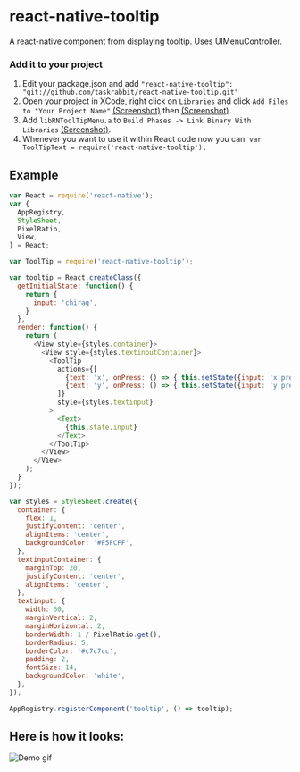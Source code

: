 # react-native-tooltip

A react-native component from displaying tooltip. Uses UIMenuController.

### Add it to your project

1. Edit your package.json and add `"react-native-tooltip": "git://github.com/taskrabbit/react-native-tooltip.git"`
2. Open your project in XCode, right click on `Libraries` and click `Add
   Files to "Your Project Name"` [(Screenshot)](http://url.brentvatne.ca/jQp8) then [(Screenshot)](http://url.brentvatne.ca/1gqUD).
3. Add `libRNToolTipMenu.a` to `Build Phases -> Link Binary With Libraries`
   [(Screenshot)](http://url.brentvatne.ca/17Xfe).
4. Whenever you want to use it within React code now you can: `var ToolTipText = require('react-native-tooltip');`


## Example
```javascript
var React = require('react-native');
var {
  AppRegistry,
  StyleSheet,
  PixelRatio,
  View,
} = React;

var ToolTip = require('react-native-tooltip');

var tooltip = React.createClass({
  getInitialState: function() {
    return {
      input: 'chirag',
    }
  },
  render: function() {
    return (
      <View style={styles.container}>
        <View style={styles.textinputContainer}>
          <ToolTip
            actions={[
              {text: 'x', onPress: () => { this.setState({input: 'x pressed'}) }},
              {text: 'y', onPress: () => { this.setState({input: 'y pressed'}) }}
            ]}
            style={styles.textinput}
          >
            <Text>
              {this.state.input}
            </Text>
          </ToolTip>
        </View>
      </View>
    );
  }
});

var styles = StyleSheet.create({
  container: {
    flex: 1,
    justifyContent: 'center',
    alignItems: 'center',
    backgroundColor: '#F5FCFF',
  },
  textinputContainer: {
    marginTop: 20,
    justifyContent: 'center',
    alignItems: 'center',
  },
  textinput: {
    width: 60,
    marginVertical: 2,
    marginHorizontal: 2,
    borderWidth: 1 / PixelRatio.get(),
    borderRadius: 5,
    borderColor: '#c7c7cc',
    padding: 2,
    fontSize: 14,
    backgroundColor: 'white',
  },
});

AppRegistry.registerComponent('tooltip', () => tooltip);
```

## Here is how it looks:
![Demo gif](https://github.com/chirag04/react-native-tooltip/blob/master/screenshot.png)
